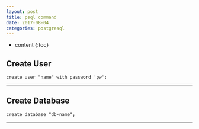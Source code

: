 ```yaml
---
layout: post
title: psql command
date: 2017-08-04
categories: postgresql
---
```


* content
{:toc}

## Create User
```postgresql
create user "name" with password 'pw';
```
***

## Create Database
```postgresql
create database "db-name";
```
***

